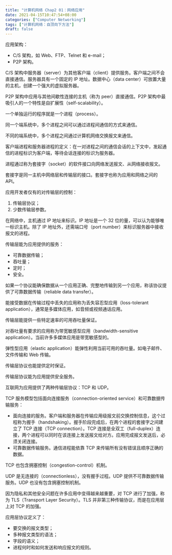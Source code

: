 ```yaml
---
title: "计算机网络 Chap2 01：网络应用"
date: 2021-04-15T10:47:54+08:00
categories: ["Computer Networking"]
tags: ["计算机网络：自顶向下方法"]
draft: false
---
```


应用架构：

- C/S 架构，如 Web、FTP、Telnet 和 e-mail；
- P2P 架构。

C/S 架构中服务器（server）为其他客户端（client）提供服务。客户端之间不会直接通信。服务器具有一个固定的 IP 地址。数据中心（data center）可放置大量的主机，创建一个强大的虚拟服务器。

P2P 架构中应用与其他间歇性连接的主机（称为 peer）直接通信。P2P 架构中最吸引人的一个特性是自扩展性（self-scalability）。

<!--more-->

一个单独运行的程序就是一个进程（process）。

同一个端系统中，多个进程之间可以通过进程间通信的方式来通信。

不同的端系统中，多个进程之间通过计算机网络交换报文来通信。

客户端进程和服务器进程的定义：在一对进程之间的通信会话的上下文中，发起通信的进程标识为客户端，等待会话连接的标识为服务器。

进程通过称为套接字（socket）的软件接口向网络发送报文、从网络接收报文。

套接字是同一主机中网络层和传输层的接口。套接字也称为应用和网络之间的 API。

应用开发者仅有的对传输层的控制：

1. 传输层协议；
2. 少数传输层参数。

在网络中，主机通过 IP 地址来标识。IP 地址是一个 32 位的量，可以认为能够唯一标识主机。除了 IP 地址外，还需端口号（port number）来标识服务器中接收报文的进程。

传输层能为应用提供的服务：

- 可靠数据传输；
- 吞吐量；
- 定时；
- 安全。

如果一个协议能确保数据从一个应用正确、完整地传输到另一个应用，称该协议提供了可靠数据传输（reliable data transfer）。

能接受数据在传输过程中丢失的应用称为丢失容忍型应用（loss-tolerant application），通常是多媒体应用，如音频或视频通话应用。

传输层能提供一些特定速率的可用吞吐量保证。

对吞吐量有要求的应用称为带宽敏感型应用（bandwidth-sensitive application）。当前许多多媒体应用是带宽敏感型的。

弹性型应用（elastic application）能弹性利用当前可用的吞吐量。如电子邮件、文件传输和 Web 传输。

传输层协议也能提供定时保证。

传输层协议能为应用提供安全服务。

互联网为应用提供了两种传输层协议：TCP 和 UDP。

TCP 服务模型包括面向连接服务（connection-oriented service）和可靠数据传输服务：

- 面向连接的服务。客户端和服务器在传输应用级报文前交换控制信息，这个过程称为握手（handshaking）。握手阶段完成后，在两个进程的套接字之间建立了 TCP 连接（TCP connection）。TCP 连接是全双工（full-duplex）连接，两个进程可以同时在该连接上发送报文给对方。应用完成报文发送后，必须关闭连接。
- 可靠数据传输服务。通信进程能依靠 TCP 来传输所有没有错误且顺序正确的数据。

TCP 也包含拥塞控制（congestion-control）机制。

UDP 是无连接的（connectionless），没有握手过程。UDP 提供不可靠数据传输服务。UDP 也没有包含拥塞控制机制。

因为隐私和其他安全问题在许多应用中变得越来越重要，对 TCP 进行了加强，称为 TLS（Transport Layer Security）。TLS 并非第三种传输协议，而是在应用层上对 TCP 的加强。

应用层协议定义了：

- 要交换的报文类型；
- 多种报文类型的语法；
- 字段的语义；
- 进程何时和如何发送和响应报文的规则。